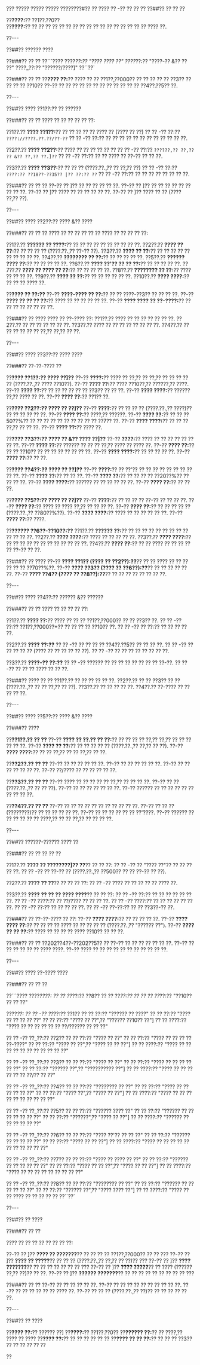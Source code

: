 ??? ????? ????? ????? ????????#?? ?? ???? ?? -?? ?? ?? ??
??##?? ?? ?? ??

??**????:**?? ??1??.??0??  
??**????:**?? ?? ?? ?? ?? ?? ?? ?? ?? ?? ?? ?? ?? ?? ?? ?? ?? ?? ???? ??.

??---

??##?? ?????? ????

??###?? ?? ??
??```????
????_??:?? "???? ???? ??"
????_??:?? "????-?? &?? ?? ??"
????_??:?? "??????/????]"
??``??`

??###?? ?? ??
??**???? ??:**?? ???? ?? ?? ??1??,??000?? ?? ?? ?? ?? ?? ??3?? ?? ?? ?? ?? ??10?? ??-?? ?? ?? ?? ?? ?? ?? ?? ?? ?? ?? ?? ?? ??4??.??5?? ??.

??---

??##?? ???? ??1??:?? ?? ??????

??###?? ?? ??
???? ?? ?? ?? ?? ?? ??:

??1??.?? **???? ??1??:**?? ?? ?? ?? ?? ?? ???? ?? (???? ?? ??)
??  ?? -?? ??:?? `????://????.??.??/??-??`
??  ?? -?? ??:?? ?? ?? ?? ?? ?? ?? ?? ?? ?? ?? ?? ??.

??2??.?? **???? ??2??:**?? ???? ?? ?? ?? ?? ?? ??
??  ?? -?? ??:?? `??????,?? ??,?? ?? &?? ??,?? ??.]??`
??  ?? -?? ??:?? ?? ?? ???? ?? ??-?? ?? ?? ??.

??3??.?? **???? ??3??:**?? ?? ?? ?? (????.??.,?? ?? ??,?? ??)
??  ?? -?? ??:?? `????:?? ??18??-??35?? |?? ??:?? ??`
??  ?? -?? ??:?? ?? ?? ?? ?? ?? ?? ?? ??.

??###?? ?? ?? ??
??-?? ?? ]?? ?? ?? ?? ?? ?? ??.
??-?? ?? ]?? ?? ?? ?? ?? ?? ?? ?? ?? ??.
??-?? ?? ]?? ???? ?? ?? ?? ?? ?? ??.
??-?? ?? ]?? ???? ?? ?? (???? ??,?? ??).

??---

??##?? ???? ??2??:?? ???? &?? ????

??###?? ?? ?? ??
???? ?? ?? ?? ?? ?? ?? ???? ?? ?? ?? ?? ??:

??1??.?? **?????? ?? ????:**?? ?? ?? ?? ?? ?? ?? ?? ?? ?? ??.
??2??.?? **???? ?? ??:**?? ?? ?? ?? ?? (????.??.,?? ??-?? ??).
??3??.?? **???? ?? ??:**?? ?? ?? ?? ?? ?? ?? ?? ?? ?? ??.
??4??.?? **???????? ?? ??:**?? ?? ?? ?? ?? ??.
??5??.?? **?????? ???? ??:**?? ?? ?? ?? ?? ??.
??6??.?? **???? ??'?? ?? ?? ??:**?? ?? ?? ?? ?? ??.
??7??.?? **???? ?? ???? ?? ??:**?? ?? ?? ?? ?? ??.
??8??.?? **???????? ?? ??:**?? ???? ?? ?? ?? ??.
??9??.?? **???? ?? ??:**?? ?? ?? ?? ?? ?? ??.
??10??.?? **???? ????:**?? ?? ?? ?? ???? ??.

??**???? ?? ??:??**
??-?? **????-???? ?? ??:**?? ?? ?? ????-??3?? ?? ?? ?? ??.
??-?? **???? ?? ?? ?? ??:**?? ???? ?? ?? ?? ?? ?? ??.
??-?? **???? ???? ?? ??-????:**?? ?? ?? ?? ?? ?? ?? ?? ??.

??###?? ?? ????
???? ?? ??-???? ??:
??1??.?? ???? ?? ?? ?? ?? ?? ?? ??.
??2??.?? ?? ?? ?? ?? ?? ?? ??.
??3??.?? ???? ?? ?? ?? ?? ?? ?? ?? ??.
??4??.?? ?? ?? ?? ?? ?? ?? ??,?? ??,?? ?? ??.

??---

??##?? ???? ??3??:?? ???? ????

??###?? ??-??-???? ??

??**???? ??1??:?? ???? ??]??**
??-?? **????:**?? ???? ?? ??,?? ?? ??,?? ?? ?? ?? ?? ?? (????.??.,?? ???? ??10??).
??-?? **???? ??:**?? ???? ??10??,?? ??????,?? ????.
??-?? **???? ??:**?? ?? ?? ?? ?? ?? ?? ??3?? ?? ?? ??.
??-?? **???? ????:**?? ?????? ??,?? ???? ?? ??.
??-?? **???? ??:**?? ??1?? ??.

??**???? ??2??:?? ???? ?? ??]??**
??-?? **????:**?? ?? ?? ?? ?? (????.??.,?? ????)?? ?? ?? ?? ?? ?? ??.
??-?? **???? ??:**?? ????,?? ??????.
??-?? **???? ??:**?? ?? ?? ??50??%?? ?? ?? ?? ?? ?? ?? ?? ?? ?? ?? ??7?? ??.
??-?? **???? ????:**?? ?? ?? ?? ??,?? ?? ?? ??.
??-?? **???? ??:**?? ???? ??.

??**???? ??3??:?? ???? ?? &?? ???? ??]??**
??-?? **????:**?? ???? ?? ?? ?? ?? ?? ?? ?? ??.
??-?? **???? ??:**?? ?????? ?? ?? ?? ??,?? ???? ?? ???? ??.
??-?? **???? ??:**?? ?? ?? ??10?? ?? ?? ?? ?? ?? ?? ?? ??.
??-?? **???? ????:**?? ?? ?? ?? ?? ??.
??-?? **???? ??:**?? ?? ??.

??**???? ??4??:?? ???? ?? ??]??**
??-?? **????:**?? ?? ??'?? ?? ?? ?? ?? ?? ?? ?? ?? ?? ??.
??-?? **???? ??:**?? ?? ?? ??.
??-?? **???? ??:**?? ?? ?? ?? ?? ??20??%?? ?? ?? ?? ??.
??-?? **???? ????:**?? ?????? ?? ?? ?? ?? ?? ??.
??-?? **???? ??:**?? ?? ?? ??.

??**???? ??5??:?? ???? ?? ??]??**
??-?? **????:**?? ?? ?? ?? ?? ??-?? ?? ?? ?? ??.
??-?? **???? ??:**?? ???? ?? ???? ??,?? ?? ?? ?? ??.
??-?? **???? ??:**?? ?? ?? ?? ?? ?? (????.??.,?? ??80??%??).
??-?? **???? ????:**?? ???? ?? ?? ?? ?? ?? ??.
??-?? **???? ??:**?? ????.

??**?????? ??6??-??10??:??**
??1??.?? **?????? ??:**?? ?? ?? ?? ?? ?? ?? ?? ?? ?? ?? ?? ?? ??.
??2??.?? **???? ????:**?? ???? ?? ?? ?? ?? ??.
??3??.?? **???? ????:**?? ?? ?? ?? ?? ?? ?? ?? ?? ?? ?? ?? ??.
??4??.?? **???? ??:**?? ?? ?? ???? ?? ?? ?? ?? ?? ??-?? ?? ??.

??###?? ?? ????
??-?? **???? ??1?? (???? ?? ??2??):??**?? ?? ?? ???? ?? ?? ?? ?? ?? ?? ??70??%??.
??-?? **???? ??3?? (???? ?? ??6??):??**?? ?? ?? ?? ?? ?? ??.
??-?? **???? ??4?? (???? ?? ??8??):??**?? ?? ?? ?? ?? ?? ?? ?? ??.

??---

??##?? ???? ??4??:?? ?????? &?? ??????

??###?? ?? ??
???? ?? ?? ?? ?? ??:

??1??.?? **???? ??:**?? ???? ?? ?? ?? ??1??,??000?? ?? ?? ??3?? ??.
??  ?? -?? ??:?? ??1??,??000??+?? ?? ?? ?? ?? ??10?? ??.
??  ?? -?? ?? ??:?? ?? ?? ?? ?? ??.

??2??.?? **???? ??:??**
??  ?? -?? ?? ?? ?? ?? ??4??.??5?? ?? ?? ?? ??.
??  ?? -?? ?? ?? ?? ?? ?? (???? ?? ?? ?? ?? ?? ??).
??  ?? -?? ?? ?? ?? ?? ?? ?? ?? ??.

??3??.?? **????-?? ??:??**
??  ?? -?? ?????? ?? ?? ?? ?? ?? ?? ?? ?? ??-??.
??  ?? -?? ?? ?? ?? ???? ?? ?? ??.

??###?? ???? ?? ??
??1??.?? ?? ?? ?? ?? ?? ??.
??2??.?? ?? ?? ??3?? ?? ?? (????.??.,?? ?? ?? ??,?? ?? ??).
??3??.?? ?? ?? ?? ?? ??.
??4??.?? ??-???? ?? ?? ?? ?? ??.

??---

??##?? ???? ??5??:?? ???? &?? ????

??###?? ????

??**??1??.?? ?? ??**
??-?? **???? ?? ??.?? ?? ??:**?? ?? ?? ?? ?? ??,?? ??,?? ?? ?? ?? ?? ?? ??.
??-?? **???? ?? ??:**?? ?? ?? ?? ?? ?? (????.??.,?? ??,?? ?? ??).
??-?? **???? ????:**?? ?? ?? ??,?? ?? ?? ??,?? ?? ??.

??**??2??.?? ?? ??**
??-?? ?? ?? ?? ?? ?? ??.
??-?? ?? ?? ?? ?? ?? ??.
??-?? ?? ?? ?? ?? ?? ?? ??.
??-?? ??/???? ?? ?? ?? ?? ?? ??.

??**??3??.?? ?? ??**
??-?? ???? ?? ?? ?? ?? ?? ??,?? ?? ?? ?? ??.
??-?? ?? ?? (????.??.,?? ?? ?? ??).
??-?? ?? ?? ?? ?? ?? ?? ??.
??-?? ?????? ?? ?? ?? ?? ?? ?? ?? ?? ?? ??.

??**??4??.?? ?? ??**
??-?? ?? ?? ?? ?? ?? ?? ?? ?? ?? ?? ??.
??-?? ?? ?? ?? (????????)?? ?? ?? ?? ?? ?? ??.
??-?? ?? ?? ?? ?? ?? ?? ??'????.
??-?? ?????? ?? ?? ?? ?? ?? ?? ????,?? ?? ?? ??,?? ?? ?? ?? ??.

??---

??##?? ??????-?????? ???? ??

??###?? ?? ?? ?? ?? ??

??1??.?? **???? ?? ????????]?? ??**?? ?? ?? ??:
??  ?? -?? ?? "???? ??"?? ?? ?? ?? ?? ??.
??  ?? -?? ?? ??-?? ?? (????.??.,?? ??500?? ?? ?? ??-?? ?? ??).

??2??.?? **???? ?? ??**?? ?? ?? ?? ??:
??  ?? -?? ???? ?? ?? ?? ?? ?? ???? ??.

??3??.?? **???? ?? ?? ?? ???? ????**?? ?? ?? ??:
??  ?? -?? ??:?? ?? ?? ?? ?? ?? ?? ??.
??  ?? -?? ????:?? ?? ??/???? ?? ?? ?? ??.
??  ?? -?? ????:?? ?? ?? ?? ?? ?? ?? ??.
??  ?? -?? ??:?? ?? ?? ?? ?? ??.
??  ?? -?? ??-??:?? ?? ?? ??3??-?? ??.

??###?? ?? ??-??-???? ?? ??:
??-?? **???? ????:**?? ?? ?? ?? ?? ??.
??-?? **???? ???? ??:**?? ?? ?? ?? ?? ???? ?? ?? ?? ?? ?? (????.??.,?? "?????? ??").
??-?? **???? ?? ?? ??:**?? ???? ?? ?? ?? ?? ???? ??10?? ?? ?? ??.

??###?? ?? ?? ??202??4??-??202??5?? ??
??-?? ?? ?? ?? ?? ?? ?? ??.
??-?? ?? ?? ?? ?? ?? ?? ???? ????.
??-?? ???? ?? ?? ?? ?? ?? ?? ?? ?? ?? ?? ??.

??---

??##?? ???? ??-???? ????

??###?? ?? ?? ??

??```????
????_????:
?? ?? ??_??:?? ??8??
?? ?? ??_??:?? ??
?? ?? ??_??:?? "??10?? ?? ?? ??"

????_??:
?? ?? -?? ??_??:?? ??1??
??   ?? ??:?? "?????? ?? ????"
??   ?? ??:?? "???? ?? ?? ?? ?? ??"
??   ?? ??:?? "???? ?? ??",?? "?????? ??10?? ??"]
??   ?? ????:?? "???? ?? ?? ?? ?? ?? ?? ??/?????? ?? ?? ??"

?? ?? -?? ??_??:?? ??2??
??   ?? ??:?? "???? ?? ??"
??   ?? ??:?? "???? ?? ?? ?? ?? ??-????"
??   ?? ??:?? "???? ?? ??",?? "???? ?? ?? ??"]
??   ?? ????:?? "???? ?? ?? ?? ?? ?? ?? ?? ?? ?? ?? ??"

?? ?? -?? ??_??:?? ??3??
??   ?? ??:?? "???? ?? ??"
??   ?? ??:?? "???? ?? ?? ?? ?? ?? ??"
??   ?? ??:?? "?????? ??",?? "?????????? ??"]
??   ?? ????:?? "???? ?? ?? ?? ?? ?? ?? ??/?? ?? ??"

?? ?? -?? ??_??:?? ??4??
??   ?? ??:?? "???????? ?? ??"
??   ?? ??:?? "???? ?? ?? ?? ?? ?? ??"
??   ?? ??:?? "???? ??",?? "???? ?? ??"]
??   ?? ????:?? "???? ?? ?? ?? ?? ?? ?? ?? ?? ?? ??"

?? ?? -?? ??_??:?? ??5??
??   ?? ??:?? "?????? ???? ??"
??   ?? ??:?? "?????? ?? ?? ?? ?? ?? ?? ??"
??   ?? ??:?? "??????",?? "???? ?? ??"]
??   ?? ????:?? "?????? ?? ?? ?? ?? ?? ??"

?? ?? -?? ??_??:?? ??6??
??   ?? ??:?? "???? ??'?? ?? ?? ??"
??   ?? ??:?? "?????? ?? ?? ?? ?? ??"
??   ?? ??:?? "???? ?? ?? ??"]
??   ?? ????:?? "???? ?? ?? ?? ?? ?? ?? ?? ?? ?? ?? ??"

?? ?? -?? ??_??:?? ??7??
??   ?? ??:?? "???? ?? ???? ?? ??"
??   ?? ??:?? "?????? ?? ?? ?? ?? ?? ??"
??   ?? ??:?? "???? ?? ?? ??",?? "???? ?? ?? ??"]
??   ?? ????:?? "???? ?? ?? ?? ?? ?? ?? ?? ?? ??"

?? ?? -?? ??_??:?? ??8??
??   ?? ??:?? "???????? ?? ??"
??   ?? ??:?? "?????? ?? ?? ?? ?? ?? ??"
??   ?? ??:?? "?????? ??",?? "???? ???? ??"]
??   ?? ????:?? "???? ?? ?? ???? ?? ?? ?? ?? ??
??``??`

??---

??##?? ?? ????

??###?? ?? ??

???? ?? ?? ?? ?? ?? ?? ?? ??:

??-?? ?? ]?? **???? ?? ???????**?? ?? ?? ?? ?? ??1??,??000?? ?? ?? ???
??-?? ?? ]?? **???? ?? ?????**?? ?? ?? ?? (????.??.,?? ??,?? ?? ??)?? ???
??-?? ?? ]?? **???? ???????**?? ?? ?? ?? ?? ?? ?? ?? ???
??-?? ?? ]?? **???? ?????**?? ?? ???? (?????? ??,?? ??)?? ?? ??.
??-?? ?? ]?? **?????? ???????**?? ?? ?? ?? ?? ?? ?? ?? ?? ?? ???

??###?? ?? ??
??-?? ?? ?? ?? ?? ?? ??.
??-?? ?? ?? ?? ?? ?? ?? ?? ?? ?? ??.
??-?? ?? ?? ?? ?? ?? ?? ???? ??.
??-?? ?? ?? ?? (????.??.,?? ??)?? ?? ?? ?? ?? ?? ??.

??---

??##?? ?? ????

??**???? ??:**?? ?????? ??]
??**????:**?? ??1??.??0??
??**?????? ??:**?? ?? ????,?? ???? ?? ????
??**???? ??:**?? ?? ?? ?? ?? ?? ??
??**???? ?? ?? ??:**?? ?? ?? ?? ??3?? ?? ?? ?? ?? ?? ??

??